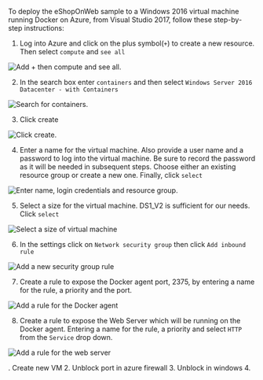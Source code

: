 To deploy the eShopOnWeb sample to a Windows 2016 virtual machine running Docker on Azure, from Visual Studio 2017, follow these step-by-step instructions:

1. Log into Azure and click on the plus symbol(`+`) to create a new resource. Then select `compute` and `see all`

![Add `+` then compute and see all.](6-1.png)

2. In the search box enter `containers` and then select `Windows Server 2016 Datacenter - with Containers`

![Search for containers.](6-2.png)

3. Click create

![Click create.](6-3.png)

4. Enter a name for the virtual machine. Also provide a user name and a password to log into the virtual machine. Be sure to record the password as it will be needed in subsequent steps. Choose either an existing resource group or create a new one. Finally, click `select`

![Enter name, login credentials and resource group.](6-4.png)

5. Select a size for the virtual machine. DS1_V2 is sufficient for our needs. Click `select`

![Select a size of virtual machine](6-5.png)

6. In the settings click on `Network security group` then click `Add inbound rule`

![Add a new security group rule](6-6.png)

7. Create a rule to expose the Docker agent port, 2375, by entering a name for the rule, a priority and the port.

![Add a rule for the Docker agent](6-7.png)


8. Create a rule to expose the Web Server which will be running on the Docker agent. Entering a name for the rule, a priority and select `HTTP` from the `Service` drop down.

![Add a rule for the web server](6-8.png)



. Create new VM
2. Unblock port in azure firewall
3. Unblock in windows
4. 
